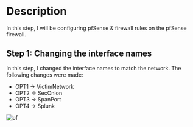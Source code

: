 # Description
In this step, I will be configuring pfSense & firewall rules on the pfSense firewall.

## Step 1: Changing the interface names

In this step, I changed the interface names to match the network. The following changes were made:

- OPT1 -> VictimNetwork
- OPT2 -> SecOnion
- OPT3 -> SpanPort
- OPT4 -> Splunk

![of](https://github.com/user-attachments/assets/6e5cf803-0201-49b6-a13d-c8c67c129946)



